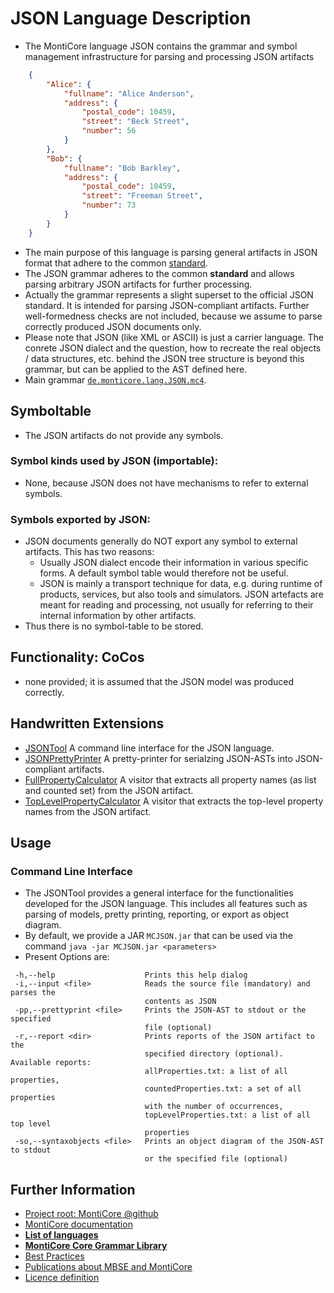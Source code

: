 <!-- (c) https://github.com/MontiCore/monticore -->

<!-- This is a MontiCore stable explanation. -->

# JSON Language Description

* The MontiCore language JSON contains the grammar 
  and symbol management infrastructure for parsing and processing 
  JSON artifacts
```json
    {
        "Alice": {
            "fullname": "Alice Anderson",
            "address": {
                "postal_code": 10459,
                "street": "Beck Street",
                "number": 56
            }
        },
        "Bob": {
            "fullname": "Bob Barkley",
            "address": {
                "postal_code": 10459,
                "street": "Freeman Street",
                "number": 73
            }
        }
    }
```
* The main purpose of this language is parsing general artifacts in JSON format
  that adhere to the common
  [standard](http://www.ecma-international.org/publications/files/ECMA-ST/ECMA-404.pdf).
* The JSON grammar adheres to the common **standard** and allows parsing 
  arbitrary JSON artifacts for further processing.
* Actually the grammar represents a slight superset to the official JSON standard. 
  It is intended for parsing JSON-compliant artifacts. Further well-formedness
  checks are not included, because we assume to parse correctly produced JSON 
  documents only.
* Please note that JSON (like XML or ASCII) is just a carrier language.
  The conrete JSON dialect and the question, how to recreate the
  real objects / data structures, etc. behind the JSON tree structure
  is beyond this grammar, but can be applied to the AST defined here.
* Main grammar [`de.monticore.lang.JSON.mc4`](src/main/grammars/de/monticore/lang/JSON.mc4).

## Symboltable
* The JSON artifacts do not provide any symbols.

### Symbol kinds used by JSON (importable):
* None, because JSON does not have mechanisms to refer to external symbols.

### Symbols exported by JSON:
* JSON documents generally do NOT export any symbol to external artifacts. 
  This has two reasons:
  * Usually JSON dialect encode their information in various 
    specific forms. A default symbol table would therefore 
    not be useful.
  * JSON is mainly a transport technique for data, e.g. during runtime
    of products, services, but also tools and simulators. JSON artefacts 
    are meant for reading and processing, not usually for referring to 
    their internal information by other artifacts.
* Thus there is no symbol-table to be stored.  

## Functionality: CoCos
* none provided; it is assumed that the JSON model was produced correctly.

## Handwritten Extensions
* [JSONTool](./src/main/java/de/monticore/JSONTool.java)
  A command line interface for the JSON language.
* [JSONPrettyPrinter](./src/main/java/de/monticore/lang/json/prettyprint/JSONPrettyPrinter.java)
  A pretty-printer for serialzing JSON-ASTs into JSON-compliant artifacts.
* [FullPropertyCalculator](./src/main/java/de/monticore/lang/json/_visitor/FullPropertyCalculator.java)
  A visitor that extracts all property names (as list and counted set) from the 
  JSON artifact.
* [TopLevelPropertyCalculator](./src/main/java/de/monticore/lang/json/_visitor/TopLevelPropertyCalculator.java)
  A visitor that extracts the top-level property names from the JSON artifact.

## Usage

### Command Line Interface
* The JSONTool provides a general interface for the functionalities developed for 
  the JSON language. This includes all features such as parsing of models, 
  pretty printing, reporting, or export as object diagram. 
* By default, we provide a JAR `MCJSON.jar` that can be used via the command 
  `java -jar MCJSON.jar <parameters>`
* Present Options are:
```
 -h,--help                    Prints this help dialog
 -i,--input <file>            Reads the source file (mandatory) and parses the
                              contents as JSON
 -pp,--prettyprint <file>     Prints the JSON-AST to stdout or the specified
                              file (optional)
 -r,--report <dir>            Prints reports of the JSON artifact to the
                              specified directory (optional). Available reports:
                              allProperties.txt: a list of all properties,
                              countedProperties.txt: a set of all properties
                              with the number of occurrences,
                              topLevelProperties.txt: a list of all top level
                              properties
 -so,--syntaxobjects <file>   Prints an object diagram of the JSON-AST to stdout
                              or the specified file (optional)
```


## Further Information

* [Project root: MontiCore @github](https://github.com/MontiCore/monticore)
* [MontiCore documentation](http://www.monticore.de/)
* [**List of languages**](https://github.com/MontiCore/monticore/blob/opendev/docs/Languages.md)
* [**MontiCore Core Grammar Library**](https://github.com/MontiCore/monticore/blob/opendev/monticore-grammar/src/main/grammars/de/monticore/Grammars.md)
* [Best Practices](https://github.com/MontiCore/monticore/blob/opendev/docs/BestPractices.md)
* [Publications about MBSE and MontiCore](https://www.se-rwth.de/publications/)
* [Licence definition](https://github.com/MontiCore/monticore/blob/master/00.org/Licenses/LICENSE-MONTICORE-3-LEVEL.md)

